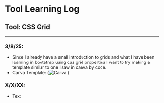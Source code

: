 # Tool Learning Log

## Tool: **CSS Grid**

---

### 3/8/25:
* Since I already have a small introduction to grids and what I have been learning in bootstrap using css grid properties I want to try making a template similar to one I saw in canva by code.
* Canva Template:
(![Canva](https://github.com/user-attachments/assets/bf382f8d-bd80-4665-938a-35068bd05c36)
)

### X/X/XX:
* Text


<!-- 
* Links you used today (websites, videos, etc)
* Things you tried, progress you made, etc
* Challenges, a-ha moments, etc
* Questions you still have
* What you're going to try next
-->
